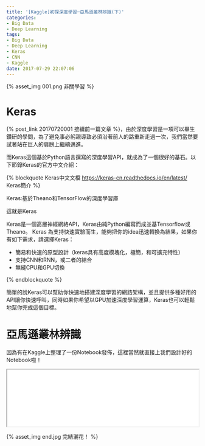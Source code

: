 ```yaml
---
title: '[Kaggle]初探深度學習─亞馬遜叢林辨識(下)'
categories:
- Big Data
- Deep Learning
tags:
- Big Data
- Deep Learning
- Keras
- CNN
- Kaggle
date: 2017-07-29 22:07:06
---
```


{% asset_img 001.png 非關學習 %}

# Keras

{% post_link 20170720001 接續前一篇文章 %}，由於深度學習是一項可以畢生鑽研的學問，為了避免事必躬親導致必須沿著前人的路重新走過一次，我們當然要試著站在巨人的肩膀上繼續邁進。

而Keras這個基於Python語言撰寫的深度學習API，就成為了一個很好的基石。以下節錄Keras的官方中文介紹：

<!--more-->


{% blockquote Keras中文文檔 https://keras-cn.readthedocs.io/en/latest/ Keras簡介 %}

Keras:基於Theano和TensorFlow的深度學習庫

這就是Keras

Keras是一個高層神經網絡API，Keras由純Python編寫而成並基Tensorflow或Theano。 Keras 為支持快速實驗而生，能夠把你的idea迅速轉換為結果，如果你有如下需求，請選擇Keras：

* 簡易和快速的原型設計（keras具有高度模塊化，極簡，和可擴充特性）
* 支持CNN和RNN，或二者的結合
* 無縫CPU和GPU切換

{% endblockquote %}

簡單的說Keras可以幫助你快速地搭建深度學習的網路架構，並且提供多種好用的API讓你快速呼叫，同時如果你希望以GPU加速深度學習運算，Keras也可以輕鬆地幫你完成這個目標。

# 亞馬遜叢林辨識

因為有在Kaggle上整理了一份Notebook發佈，這裡當然就直接上我們設計好的Notebook啦！

<iframe id="ipynb" src="notebook.HTML" width="100%"></iframe>

{% asset_img end.jpg 完結灑花！ %}